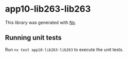 # app10-lib263-lib263

This library was generated with [Nx](https://nx.dev).

## Running unit tests

Run `nx test app10-lib263-lib263` to execute the unit tests.
